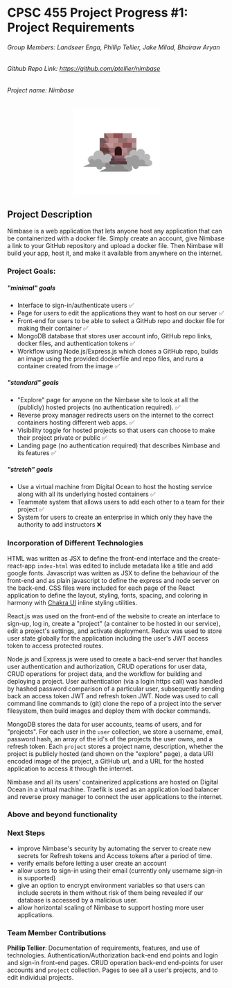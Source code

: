 # CPSC 455 Project Progress #1: Project Requirements

###### Group Members: Landseer Enga, Phillip Tellier, Jake Milad, Bhairaw Aryan
###### Github Repo Link: https://github.com/ptellier/nimbase
###### Project name: *Nimbase*

<p align="center">
<img alt="Nimbase icon" src="readme/nimbase_icon.png" width="200px">
</p>

## Project Description

Nimbase is a web application that lets anyone host any application that can be containerized with a docker file.
Simply create an account, give Nimbase a link to your GitHub repository and upload a docker file.
Then Nimbase will build your app, host it, and make it available from anywhere on the internet.

### Project Goals:

##### "minimal" goals
- Interface to sign-in/authenticate users ✅
- Page for users to edit the applications they want to host on our server ✅
- Front-end for users to be able to select a GitHub repo and docker file for making their container ✅
- MongoDB database that stores user account info, GitHub repo links, docker files, and authentication tokens ✅
- Workflow using Node.js/Express.js which clones a GitHub repo, builds an image using the provided dockerfile and repo files, and runs a container created from the image ✅

##### "standard" goals
- "Explore" page for anyone on the Nimbase site to look at all the (publicly) hosted projects (no authentication required). ✅
- Reverse proxy manager redirects users on the internet to the correct containers hosting different web apps. ✅
- Visibility toggle for hosted projects so that users can choose to make their project private or public ✅
- Landing page (no authentication required) that describes Nimbase and its features ✅ 

##### "stretch" goals
- Use a virtual machine from Digital Ocean to host the hosting service along with all its underlying hosted containers ✅
- Teammate system that allows users to add each other to a team for their project ✅
- System for users to create an enterprise in which only they have the authority to add instructors ❌

### Incorporation of Different Technologies

HTML was written as JSX to define the front-end interface and the create-react-app `index-html` was edited to include
metadata like a title and add google fonts. Javascript was written as JSX to define the behaviour of the front-end and
as plain javascript to define the express and node server on the back-end. CSS files were included for each page of 
the React application to define the layout, styling, fonts, spacing, and coloring in harmony with [Chakra UI](https://chakra-ui.com/)
inline styling utilities.

React.js was used on the front-end of the website to create an interface to sign-up, log in, 
create a "project" (a container to be hosted in our service), edit a project's settings, and activate deployment.
Redux was used to store user state globally for the application including the user's JWT access token to access
protected routes.

Node.js and Express.js were used to create a back-end server that handles user authentication and authorization,
CRUD operations for user data, CRUD operations for project data, and the workflow for building and deploying a project.
User authentication (via a login https call) was handled by hashed password comparison of a particular user, 
subsequently sending back an access token JWT and refresh token JWT. Node was used to call command line commands to
(git) clone the repo of a project into the server filesystem, then build images and deploy them with docker commands.

MongoDB stores the data for user accounts, teams of users, and for "projects". For each user in the `user` collection,
we store a username, email, password hash, an array of the id's of the projects the user owns, and a refresh token. 
Each `project` stores a project name, description, whether the project is publicly hosted (and shown on the "explore" page),
a data URI encoded image of the project, a GitHub url, and a URL for the hosted application to access it through the internet.

Nimbase and all its users' containerized applications are hosted on Digital Ocean in a virtual machine. 
Traefik is used as an application load balancer and reverse proxy manager to connect the user applications
to the internet.


### Above and beyond functionality

### Next Steps

- improve Nimbase's security by automating the server to create new secrets for Refresh tokens and Access tokens
  after a period of time.
- verify emails before letting a user create an account
- allow users to sign-in using their email (currently only username sign-in is supported)
- give an option to encrypt environment variables so that users can include secrets in them without risk of them
  being revealed if our database is accessed by a malicious user.
- allow horizontal scaling of Nimbase to support hosting more user applications.

### Team Member Contributions

**Phillip Tellier**: Documentation of requirements, features, and use of technologies. Authentication/Authorization back-end
 end points and login and sign-in front-end pages. CRUD operation back-end end-points for user accounts and `project` collection.
Pages to see all a user's projects, and to edit individual projects.